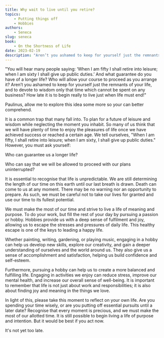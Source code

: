 ```yaml
---
title: Why wait to live until you retire?
topics:
    - Putting things off
    - Hobbies
authors:
    - Seneca
slug: seneca
book:
    - On the Shortness of Life
date: 2023-02-19
description: "Aren’t you ashamed to keep for yourself just the remnants of your life, and to devote to wisdom only that time which cannot be spent on any business? How late it is to begin really to live just when life must end!"
---
```


"You will hear many people saying: ‘When I am fifty I shall retire into leisure; when I am sixty I shall give up public duties.’ And what guarantee do you have of a longer life? Who will allow your course to proceed as you arrange it? Aren’t you ashamed to keep for yourself just the remnants of your life, and to devote to wisdom only that time which cannot be spent on any business? How late it is to begin really to live just when life must end!"

Paulinus, allow me to explore this idea some more so your can better comprehend.

It is a common trap that many fall into. To plan for a future of leisure and wisdom while neglecting the moment you inhabit. So many of us think that we will have plenty of time to enjoy the pleasures of life once we have achieved success or reached a certain age. We tell ourselves, "When I am fifty, I shall retire into leisure; when I am sixty, I shall give up public duties." However, you must ask yourself: 

Who can guarantee us a longer life? 

Who can say that we will be allowed to proceed with our plans uninterrupted?

It is essential to recognise that life is unpredictable. We are still determining the length of our time on this earth until our last breath is drawn. Death can come to us at any moment. There may be no warning nor an opportunity to prepare. As such, we must be careful not to take our lives for granted and use our time to its fullest potential.

We must make the most of our time and strive to live a life of meaning and purpose. To do your work, but fill the rest of your day by pursuing a passion or hobby. Hobbies provide us with a deep sense of fulfilment and joy, allowing us to escape the stresses and pressures of daily life. This healthy escape is one of the keys to leading a happy life.

Whether painting, writing, gardening, or playing music, engaging in a hobby can help us develop new skills, explore our creativity, and gain a deeper understanding of ourselves and the world around us. They also give us a sense of accomplishment and satisfaction, helping us build confidence and self-esteem.

Furthermore, pursuing a hobby can help us to create a more balanced and fulfilling life. Engaging in activities we enjoy can reduce stress, improve our mental health, and increase our overall sense of well-being. It is important to remember that life is not just about work and responsibilities; it is also about finding joy and meaning in the things we love.

In light of this, please take this moment to reflect on your own life. Are you spending your time wisely, or are you putting off essential pursuits until a later date? Recognise that every moment is precious, and we must make the most of our allotted time. It is still possible to begin living a life of purpose and intention. But it would be best if you act now. 

It's not yet too late.
